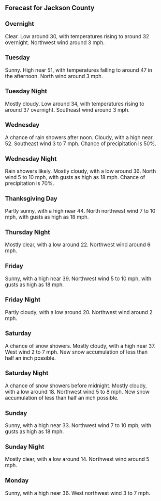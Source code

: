 <div>
   <h2>Forecast for Jackson County</h2>
   <p>
      <div style="font-size:120%">
         <h3>Overnight</h3>Clear. Low around 30, with temperatures rising to around 32 overnight. Northwest wind around 3 mph.<br></div>
   </p>
   <p>
      <div style="font-size:120%">
         <h3>Tuesday</h3>Sunny. High near 51, with temperatures falling to around 47 in the afternoon. North wind around 3 mph.<br></div>
   </p>
   <p>
      <div style="font-size:120%">
         <h3>Tuesday Night</h3>Mostly cloudy. Low around 34, with temperatures rising to around 37 overnight. Southeast wind around 3 mph.<br></div>
   </p>
   <p>
      <div style="font-size:120%">
         <h3>Wednesday</h3>A chance of rain showers after noon. Cloudy, with a high near 52. Southeast wind 3 to 7 mph. Chance of precipitation is 50%.<br></div>
   </p>
   <p>
      <div style="font-size:120%">
         <h3>Wednesday Night</h3>Rain showers likely. Mostly cloudy, with a low around 36. North wind 5 to 10 mph, with gusts as high as 18 mph. Chance of
         precipitation is 70%.<br></div>
   </p>
   <p>
      <div style="font-size:120%">
         <h3>Thanksgiving Day</h3>Partly sunny, with a high near 44. North northwest wind 7 to 10 mph, with gusts as high as 18 mph.<br></div>
   </p>
   <p>
      <div style="font-size:120%">
         <h3>Thursday Night</h3>Mostly clear, with a low around 22. Northwest wind around 6 mph.<br></div>
   </p>
   <p>
      <div style="font-size:120%">
         <h3>Friday</h3>Sunny, with a high near 39. Northwest wind 5 to 10 mph, with gusts as high as 18 mph.<br></div>
   </p>
   <p>
      <div style="font-size:120%">
         <h3>Friday Night</h3>Partly cloudy, with a low around 20. Northwest wind around 2 mph.<br></div>
   </p>
   <p>
      <div style="font-size:120%">
         <h3>Saturday</h3>A chance of snow showers. Mostly cloudy, with a high near 37. West wind 2 to 7 mph. New snow accumulation of less than half
         an inch possible.<br></div>
   </p>
   <p>
      <div style="font-size:120%">
         <h3>Saturday Night</h3>A chance of snow showers before midnight. Mostly cloudy, with a low around 18. Northwest wind 5 to 8 mph. New snow accumulation
         of less than half an inch possible.<br></div>
   </p>
   <p>
      <div style="font-size:120%">
         <h3>Sunday</h3>Sunny, with a high near 33. Northwest wind 7 to 10 mph, with gusts as high as 18 mph.<br></div>
   </p>
   <p>
      <div style="font-size:120%">
         <h3>Sunday Night</h3>Mostly clear, with a low around 14. Northwest wind around 5 mph.<br></div>
   </p>
   <p>
      <div style="font-size:120%">
         <h3>Monday</h3>Sunny, with a high near 36. West northwest wind 3 to 7 mph.<br></div>
   </p>
</div>